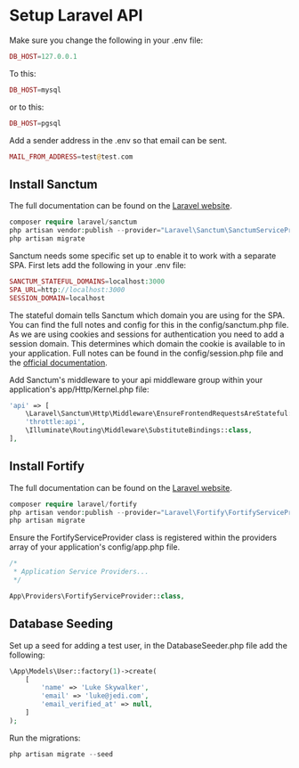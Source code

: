 # Setup Laravel API

Make sure you change the following in your .env file:

```php
DB_HOST=127.0.0.1
```
To this:

```php
DB_HOST=mysql
```
or to this:

```php
DB_HOST=pgsql
```

Add a sender address in the .env so that email can be sent.

```php
MAIL_FROM_ADDRESS=test@test.com
```

## Install Sanctum

The full documentation can be found on the [Laravel website](https://laravel.com/docs/9.x/sanctum).

```php
composer require laravel/sanctum
php artisan vendor:publish --provider="Laravel\Sanctum\SanctumServiceProvider"
php artisan migrate
```

Sanctum needs some specific set up to enable it to work with a separate SPA. First lets add the following in your .env file:

```php
SANCTUM_STATEFUL_DOMAINS=localhost:3000
SPA_URL=http://localhost:3000
SESSION_DOMAIN=localhost
```

The stateful domain tells Sanctum which domain you are using for the SPA. You can find the full notes and config for this in the config/sanctum.php file. As we are using cookies and sessions for authentication you need to add a session domain. This determines which domain the cookie is available to in your application. Full notes can be found in the config/session.php file and the [official documentation](https://laravel.com/docs/9.x/sanctum#spa-authentication).

Add Sanctum's middleware to your api middleware group within your application's app/Http/Kernel.php file:

```php
'api' => [
    \Laravel\Sanctum\Http\Middleware\EnsureFrontendRequestsAreStateful::class,
    'throttle:api',
    \Illuminate\Routing\Middleware\SubstituteBindings::class,
],
```

## Install Fortify

The full documentation can be found on the [Laravel website](https://laravel.com/docs/9.x/fortify).

```php
composer require laravel/fortify
php artisan vendor:publish --provider="Laravel\Fortify\FortifyServiceProvider"
php artisan migrate
```

Ensure the FortifyServiceProvider class is registered within the providers array of your application's config/app.php file.

```php
/*
 * Application Service Providers...
 */

App\Providers\FortifyServiceProvider::class,
```

## Database Seeding

Set up a seed for adding a test user, in the DatabaseSeeder.php file add the following:

```php
\App\Models\User::factory(1)->create(
    [
        'name' => 'Luke Skywalker',
        'email' => 'luke@jedi.com',
        'email_verified_at' => null,
    ]
);
```

Run the migrations:

```php
php artisan migrate --seed
```
